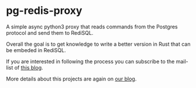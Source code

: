
# pg-redis-proxy

A simple async python3 proxy that reads commands from the Postgres protocol and send them to RediSQL.

Overall the goal is to get knowledge to write a better version in Rust that can be embeded in RediSQL.

If you are interested in following the process you can subscribe to the mail-list of [this blog](http://redbeardlab.com/tag/pg-redis-proxy/).

More details about this projects are again on [our blog](http://redbeardlab.com/tag/pg-redis-proxy/).
